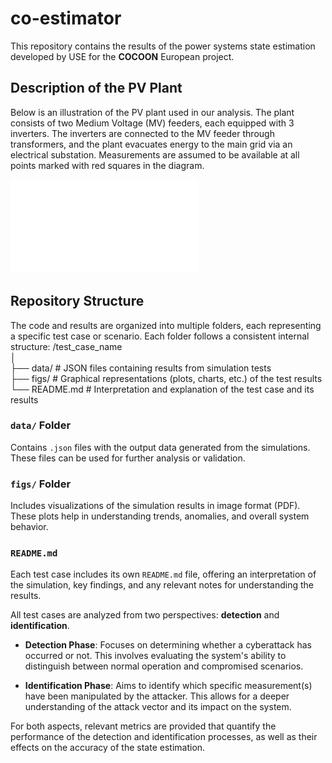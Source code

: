 # co-estimator

This repository contains the results of the power systems state estimation developed by USE for the **COCOON** European project.

## Description of the PV Plant

Below is an illustration of the PV plant used in our analysis. The plant consists of two Medium Voltage (MV) feeders, each equipped with 3 inverters. The inverters are connected to the MV feeder through transformers, and the plant evacuates energy to the main grid via an electrical substation. Measurements are assumed to be available at all points marked with red squares in the diagram.

![PV Plant Diagram](pv_2_3.pdf "Diagram of the PV Plant")


## Repository Structure

The code and results are organized into multiple folders, each representing a specific test case or scenario. Each folder follows a consistent internal structure:
/test_case_name\
│\
├── data/ # JSON files containing results from simulation tests\
├── figs/ # Graphical representations (plots, charts, etc.) of the test results\
└── README.md # Interpretation and explanation of the test case and its results

### `data/` Folder
Contains `.json` files with the output data generated from the simulations. These files can be used for further analysis or validation.

### `figs/` Folder
Includes visualizations of the simulation results in image format (PDF). These plots help in understanding trends, anomalies, and overall system behavior.

### `README.md`
Each test case includes its own `README.md` file, offering an interpretation of the simulation, key findings, and any relevant notes for understanding the results.

All test cases are analyzed from two perspectives: **detection** and **identification**.

- **Detection Phase**: Focuses on determining whether a cyberattack has occurred or not. This involves evaluating the system's ability to distinguish between normal operation and compromised scenarios.
  
- **Identification Phase**: Aims to identify which specific measurement(s) have been manipulated by the attacker. This allows for a deeper understanding of the attack vector and its impact on the system.

For both aspects, relevant metrics are provided that quantify the performance of the detection and identification processes, as well as their effects on the accuracy of the state estimation.


